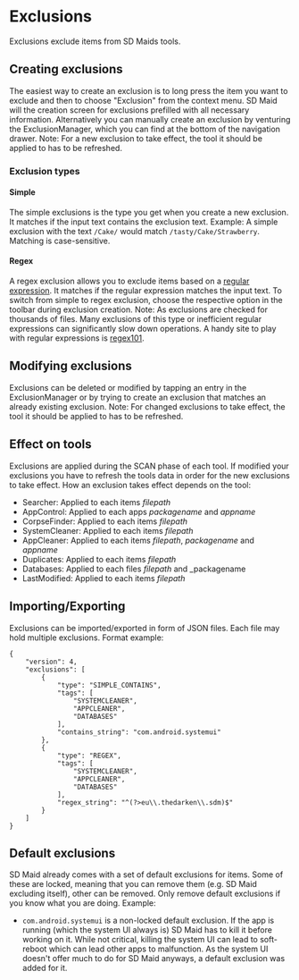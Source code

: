 # Exclusions
Exclusions exclude items from SD Maids tools.

## Creating exclusions
The easiest way to create an exclusion is to long press the item you want to exclude and then to choose "Exclusion" from the context menu. SD Maid will the creation screen for exclusions prefilled with all necessary information.
Alternatively you can manually create an exclusion by venturing the ExclusionManager, which you can find at the bottom of the navigation drawer.
Note: For a new exclusion to take effect, the tool it should be applied to has to be refreshed.

### Exclusion types
#### Simple
The simple exclusions is the type you get when you create a new exclusion. It matches if the input text contains the exclusion text.
Example: A simple exclusion with the text `/Cake/` would match `/tasty/Cake/Strawberry`.
Matching is case-sensitive.

#### Regex
A regex exclusion allows you to exclude items based on a [regular expression](https://en.wikipedia.org/wiki/Regular_expression). It matches if the regular expression matches the input text.
To switch from simple to regex exclusion, choose the respective option in the toolbar during exclusion creation. 
Note: As exclusions are checked for thousands of files. Many exclusions of this type or inefficient regular expressions can significantly slow down operations. A handy site to play with regular expressions is [regex101](http://regex101.com/).

## Modifying exclusions
Exclusions can be deleted or modified by tapping an entry in the ExclusionManager or by trying to create an exclusion that matches an already existing exclusion.
Note: For changed exclusions to take effect, the tool it should be applied to has to be refreshed.

## Effect on tools
Exclusions are applied during the SCAN phase of each tool. If modified your exclusions you have to refresh the tools data in order for the new exclusions to take effect. How an exclusion takes effect depends on the tool:
* Searcher: Applied to each items _filepath_
* AppControl: Applied to each apps _packagename_ and _appname_
* CorpseFinder: Applied to each items _filepath_
* SystemCleaner: Applied to each items _filepath_
* AppCleaner: Applied to each items _filepath_, _packagename_ and _appname_
* Duplicates: Applied to each items _filepath_
* Databases: Applied to each files _filepath_ and _packagename
* LastModified: Applied to each items _filepath_

## Importing/Exporting
Exclusions can be imported/exported in form of JSON files. Each file may hold multiple exclusions.
Format example:
```
{
    "version": 4,
    "exclusions": [
        {
            "type": "SIMPLE_CONTAINS",
            "tags": [
                "SYSTEMCLEANER",
                "APPCLEANER",
                "DATABASES"
            ],
            "contains_string": "com.android.systemui"
        },
        {
            "type": "REGEX",
            "tags": [
                "SYSTEMCLEANER",
                "APPCLEANER",
                "DATABASES"
            ],
            "regex_string": "^(?>eu\\.thedarken\\.sdm)$"
        }
    ]
}
```

## Default exclusions
SD Maid already comes with a set of default exclusions for items. Some of these are locked, meaning that you can remove them (e.g. SD Maid excluding itself), other can be removed. Only remove default exclusions if you know what you are doing.
Example:
* `com.android.systemui` is a non-locked default exclusion. If the app is running (which the system UI always is) SD Maid has to kill it before working on it. While not critical, killing the system UI can lead to soft-reboot which can lead other apps to malfunction. As the system UI doesn't offer much to do for SD Maid anyways, a default exclusion was added for it.